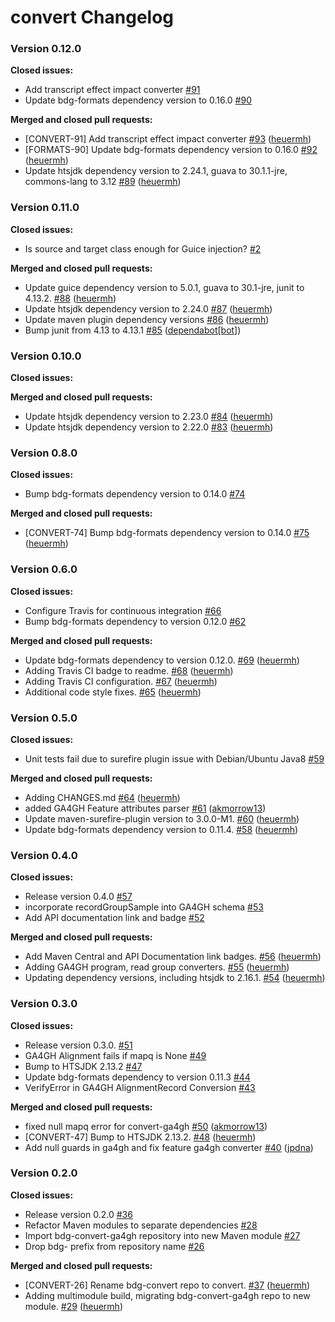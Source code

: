 # convert Changelog #

### Version 0.12.0 ###

**Closed issues:**

 - Add transcript effect impact converter [\#91](https://github.com/bigdatagenomics/convert/issues/91)
 - Update bdg-formats dependency version to 0.16.0 [\#90](https://github.com/bigdatagenomics/convert/issues/90)

**Merged and closed pull requests:**

 - [CONVERT-91] Add transcript effect impact converter [\#93](https://github.com/bigdatagenomics/convert/pull/93) ([heuermh](https://github.com/heuermh))
 - [FORMATS-90] Update bdg-formats dependency version to 0.16.0 [\#92](https://github.com/bigdatagenomics/convert/pull/92) ([heuermh](https://github.com/heuermh))
 - Update htsjdk dependency version to 2.24.1, guava to 30.1.1-jre, commons-lang to 3.12 [\#89](https://github.com/bigdatagenomics/convert/pull/89) ([heuermh](https://github.com/heuermh))


### Version 0.11.0 ###

**Closed issues:**

 - Is source and target class enough for Guice injection? [\#2](https://github.com/bigdatagenomics/convert/issues/2)

**Merged and closed pull requests:**

 - Update guice dependency version to 5.0.1, guava to 30.1-jre, junit to 4.13.2. [\#88](https://github.com/bigdatagenomics/convert/pull/88) ([heuermh](https://github.com/heuermh))
 - Update htsjdk dependency version to 2.24.0 [\#87](https://github.com/bigdatagenomics/convert/pull/87) ([heuermh](https://github.com/heuermh))
 - Update maven plugin dependency versions [\#86](https://github.com/bigdatagenomics/convert/pull/86) ([heuermh](https://github.com/heuermh))
 - Bump junit from 4.13 to 4.13.1 [\#85](https://github.com/bigdatagenomics/convert/pull/85) ([dependabot[bot]](https://github.com/apps/dependabot))


### Version 0.10.0 ###

**Closed issues:**


**Merged and closed pull requests:**

 - Update htsjdk dependency version to 2.23.0 [\#84](https://github.com/bigdatagenomics/convert/pull/84) ([heuermh](https://github.com/heuermh))
 - Update htsjdk dependency version to 2.22.0 [\#83](https://github.com/bigdatagenomics/convert/pull/83) ([heuermh](https://github.com/heuermh))


### Version 0.8.0 ###

**Closed issues:**

 - Bump bdg-formats dependency version to 0.14.0 [\#74](https://github.com/bigdatagenomics/convert/issues/74)

**Merged and closed pull requests:**

 - [CONVERT-74] Bump bdg-formats dependency version to 0.14.0 [\#75](https://github.com/bigdatagenomics/convert/pull/75) ([heuermh](https://github.com/heuermh))


### Version 0.6.0 ###

**Closed issues:**

 - Configure Travis for continuous integration [\#66](https://github.com/bigdatagenomics/convert/issues/66)
 - Bump bdg-formats dependency to version 0.12.0 [\#62](https://github.com/bigdatagenomics/convert/issues/62)

**Merged and closed pull requests:**

 - Update bdg-formats dependency to version 0.12.0. [\#69](https://github.com/bigdatagenomics/convert/pull/69) ([heuermh](https://github.com/heuermh))
 - Adding Travis CI badge to readme. [\#68](https://github.com/bigdatagenomics/convert/pull/68) ([heuermh](https://github.com/heuermh))
 - Adding Travis CI configuration. [\#67](https://github.com/bigdatagenomics/convert/pull/67) ([heuermh](https://github.com/heuermh))
 - Additional code style fixes. [\#65](https://github.com/bigdatagenomics/convert/pull/65) ([heuermh](https://github.com/heuermh))


### Version 0.5.0 ###

**Closed issues:**

 - Unit tests fail due to surefire plugin issue with Debian/Ubuntu Java8 [\#59](https://github.com/bigdatagenomics/convert/issues/59)

**Merged and closed pull requests:**

 - Adding CHANGES.md [\#64](https://github.com/bigdatagenomics/convert/pull/64) ([heuermh](https://github.com/heuermh))
 - added GA4GH Feature attributes parser [\#61](https://github.com/bigdatagenomics/convert/pull/61) ([akmorrow13](https://github.com/akmorrow13))
 - Update maven-surefire-plugin version to 3.0.0-M1. [\#60](https://github.com/bigdatagenomics/convert/pull/60) ([heuermh](https://github.com/heuermh))
 - Update bdg-formats dependency version to 0.11.4. [\#58](https://github.com/bigdatagenomics/convert/pull/58) ([heuermh](https://github.com/heuermh))


### Version 0.4.0 ###

**Closed issues:**

 - Release version 0.4.0 [\#57](https://github.com/bigdatagenomics/convert/issues/57)
 - incorporate recordGroupSample into GA4GH schema [\#53](https://github.com/bigdatagenomics/convert/issues/53)
 - Add API documentation link and badge [\#52](https://github.com/bigdatagenomics/convert/issues/52)

**Merged and closed pull requests:**

 - Add Maven Central and API Documentation link badges. [\#56](https://github.com/bigdatagenomics/convert/pull/56) ([heuermh](https://github.com/heuermh))
 - Adding GA4GH program, read group converters. [\#55](https://github.com/bigdatagenomics/convert/pull/55) ([heuermh](https://github.com/heuermh))
 - Updating dependency versions, including htsjdk to 2.16.1. [\#54](https://github.com/bigdatagenomics/convert/pull/54) ([heuermh](https://github.com/heuermh))


### Version 0.3.0 ###

**Closed issues:**

 - Release version 0.3.0. [\#51](https://github.com/bigdatagenomics/convert/issues/51)
 - GA4GH Alignment fails if mapq is None [\#49](https://github.com/bigdatagenomics/convert/issues/49)
 - Bump to HTSJDK 2.13.2 [\#47](https://github.com/bigdatagenomics/convert/issues/47)
 - Update bdg-formats dependency to version 0.11.3 [\#44](https://github.com/bigdatagenomics/convert/issues/44)
 - VerifyError in GA4GH AlignmentRecord Conversion [\#43](https://github.com/bigdatagenomics/convert/issues/43)

**Merged and closed pull requests:**

 - fixed null mapq error for convert-ga4gh [\#50](https://github.com/bigdatagenomics/convert/pull/50) ([akmorrow13](https://github.com/akmorrow13))
 - [CONVERT-47] Bump to HTSJDK 2.13.2. [\#48](https://github.com/bigdatagenomics/convert/pull/48) ([heuermh](https://github.com/heuermh))
 - Add null guards in ga4gh and fix feature ga4gh converter [\#40](https://github.com/bigdatagenomics/convert/pull/40) ([jpdna](https://github.com/jpdna))


### Version 0.2.0 ###

**Closed issues:**

 - Release version 0.2.0 [\#36](https://github.com/bigdatagenomics/convert/issues/36)
 - Refactor Maven modules to separate dependencies [\#28](https://github.com/bigdatagenomics/convert/issues/28)
 - Import bdg-convert-ga4gh repository into new Maven module [\#27](https://github.com/bigdatagenomics/convert/issues/27)
 - Drop bdg- prefix from repository name [\#26](https://github.com/bigdatagenomics/convert/issues/26)

**Merged and closed pull requests:**

 - [CONVERT-26] Rename bdg-convert repo to convert. [\#37](https://github.com/bigdatagenomics/convert/pull/37) ([heuermh](https://github.com/heuermh))
 - Adding multimodule build, migrating bdg-convert-ga4gh repo to new module. [\#29](https://github.com/bigdatagenomics/convert/pull/29) ([heuermh](https://github.com/heuermh))

